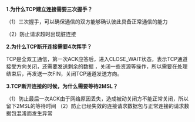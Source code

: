 **1.为什么TCP建立连接需要三次握手？**

（1）三次握手，可以确保通信的双方能够确认彼此具备正常通信的能力

（2）防止请求超时出现脏连接

**2.为什么TCP断开连接需要4次挥手？**

TCP是全双工通信，第一次ACK应答后，进入CLOSE_WAIT状态，表示TCP通道接受方向关闭，还需要发送剩余的数据
，关闭一些资源等操作，所以需要在处理结束后，再发送一次FIN，关闭TCP通道发送方向。

**3.TCP断开连接的时候，为什么需要等待2MSL？**

（1）防止最后一次ACK由于网络原因丢失，造成被动关闭方不能正常关闭，所以留下2MSL的等待时间
（2）防止已经失效的连接请求数据包与正常连接的请求数据包混淆而发生异常